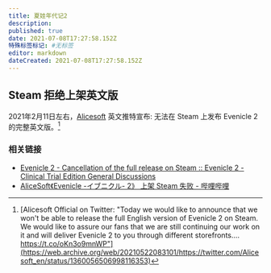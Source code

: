 ```yaml
---
title: 夏娃年代记2
description: 
published: true
date: 2021-07-08T17:27:58.152Z
特殊标签标记: #无标签
editor: markdown
dateCreated: 2021-07-08T17:27:58.152Z
---
```


## Steam 拒绝上架英文版

2021年2月11日左右，[Alicesoft](https://twitter.com/Alicesoft_en) 英文推特宣布: 无法在 Steam 上发布 Evenicle 2 的完整英文版。[^sbfa]

[^sbfa]: [Alicesoft Official on Twitter: "Today we would like to announce that we won't be able to release the full English version of Evenicle 2 on Steam. We would like to assure our fans that we are still continuing our work on it and will deliver Evenicle 2 to you through different storefronts.… https://t.co/oKn3o9mnWP"](https://web.archive.org/web/20210522083101/https://twitter.com/Alicesoft_en/status/1360056506998116353)

### 相关链接

+ [Evenicle 2 - Cancellation of the full release on Steam :: Evenicle 2 - Clinical Trial Edition General Discussions](https://web.archive.org/web/20210708093326/https://steamcommunity.com/app/1350710/discussions/0/5760637065630773683/)
+ [AliceSoft《Evenicle -イブニクル- 2》 上架 Steam 失败 - 哔哩哔哩](https://archive.is/RHxEh "https://www.bilibili.com/read/cv9855101")
